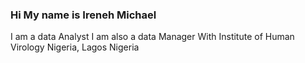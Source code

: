 ### Hi My name is Ireneh Michael
I am a data Analyst
I am also a data Manager With Institute of Human Virology Nigeria, Lagos Nigeria
